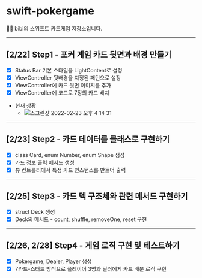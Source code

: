# swift-pokergame
💁‍♀️ bibi의 스위프트 카드게임 저장소입니다.

---

## [2/22] Step1 - 포커 게임 카드 뒷면과 배경 만들기
- [x] Status Bar 기본 스타일을 LightContent로 설정
- [x] ViewController 뒷배경을 지정된 패턴으로 설정
- [x] ViewController에 카드 뒷면 이미지를 추가
- [x] ViewController에 코드로 7장의 카드 배치
- 현재 상황
  - ![스크린샷 2022-02-23 오후 4 14 31](https://user-images.githubusercontent.com/67407678/155326247-d39fe3e2-430b-457e-8307-5de744aa3bd9.png)


---

## [2/23] Step2 - 카드 데이터를 클래스로 구현하기
- [x] class Card, enum Number, enum Shape 생성
- [x] 카드 정보 출력 메서드 생성
- [x] 뷰 컨트롤러에서 특정 카드 인스턴스를 만들어 출력

---

## [2/25] Step3 - 카드 덱 구조체와 관련 메서드 구현하기
- [x] struct Deck 생성
- [x] Deck의 메서드 - count, shuffle, removeOne, reset 구현

---

## [2/26, 2/28] Step4 - 게임 로직 구현 및 테스트하기
- [x] Pokergame, Dealer, Player 생성
- [x] 7카드-스터드 방식으로 플레이어 3명과 딜러에게 카드 배분 로직 구현
